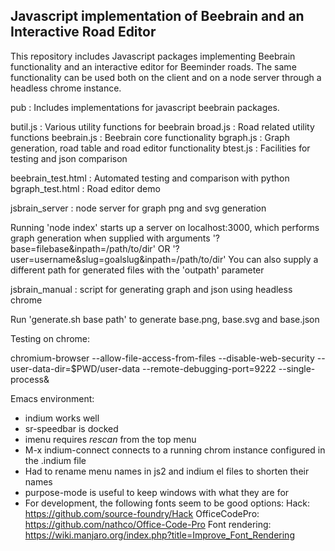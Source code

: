 ## Javascript implementation of Beebrain and an Interactive Road Editor

This repository includes Javascript packages implementing Beebrain
functionality and an interactive editor for Beeminder roads. The same
functionality can be used both on the client and on a node server
through a headless chrome instance.

pub : Includes implementations for javascript beebrain packages.

  butil.js : Various utility functions for beebrain
  broad.js : Road related utility functions
  beebrain.js : Beebrain core functionality
  bgraph.js : Graph generation, road table and road editor functionality
  btest.js : Facilities for testing and json comparison
  
  beebrain_test.html : Automated testing and comparison with python
  bgraph_test.html : Road editor demo
  
jsbrain_server : node server for graph png and svg generation

  Running 'node index' starts up a server on localhost:3000, which
  performs graph generation when supplied with arguments
    '?base=filebase&inpath=/path/to/dir' OR
    '?user=username&slug=goalslug&inpath=/path/to/dir'
  You can also supply a different path for generated files with the
  'outpath' parameter

jsbrain_manual : script for generating graph and json using headless chrome

  Run 'generate.sh base path' to generate base.png, base.svg and base.json

Testing on chrome:

chromium-browser --allow-file-access-from-files --disable-web-security --user-data-dir=$PWD/user-data --remote-debugging-port=9222 --single-process&

Emacs environment:
- indium works well
- sr-speedbar is docked
- imenu requires *rescan* from the top menu
- M-x indium-connect connects to a running chrom instance configured in the .indium file
- Had to rename menu names in js2 and indium el files to shorten their names
- purpose-mode is useful to keep windows with what they are for
- For development, the following fonts seem to be good options:
  Hack: https://github.com/source-foundry/Hack
  OfficeCodePro: https://github.com/nathco/Office-Code-Pro
  Font rendering: https://wiki.manjaro.org/index.php?title=Improve_Font_Rendering